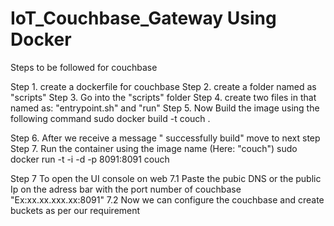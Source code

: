# IoT_Couchbase_Gateway Using Docker 

Steps to be followed for couchbase
 
Step 1. create a  dockerfile for couchbase
Step 2. create a folder named as "scripts"
Step 3. Go into the "scripts" folder
Step 4. create two files in that named as: "entrypoint.sh" and "run"
Step 5. Now Build the image using the following command
        sudo docker build -t couch .
        
Step 6. After we receive a message " successfully build" move to next step
Step 7. Run the container using the image name (Here: "couch")
        sudo docker run -t -i -d -p 8091:8091 couch

Step 7   To open the UI console on web 
     7.1 Paste the pubic DNS or the public Ip on the adress bar with the port number of couchbase "Ex:xx.xx.xxx.xx:8091"
     7.2 Now we can configure the couchbase and create buckets as per our requirement



